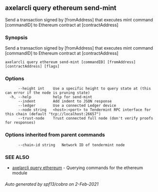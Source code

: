## axelarcli query ethereum send-mint

Send a transaction signed by [fromAddress] that executes mint command [commandID] to Ethereum contract
at [contractAddress]

### Synopsis

Send a transaction signed by [fromAddress] that executes mint command [commandID] to Ethereum contract
at [contractAddress]

```
axelarcli query ethereum send-mint [commandID] [fromAddress] [contractAddress] [flags]
```

### Options

```
      --height int    Use a specific height to query state at (this can error if the node is pruning state)
  -h, --help          help for send-mint
      --indent        Add indent to JSON response
      --ledger        Use a connected Ledger device
      --node string   <host>:<port> to Tendermint RPC interface for this chain (default "tcp://localhost:26657")
      --trust-node    Trust connected full node (don't verify proofs for responses)
```

### Options inherited from parent commands

```
      --chain-id string   Network ID of tendermint node
```

### SEE ALSO

* [axelarcli query ethereum](axelarcli_query_ethereum.md)     - Querying commands for the ethereum module

###### Auto generated by spf13/cobra on 2-Feb-2021
